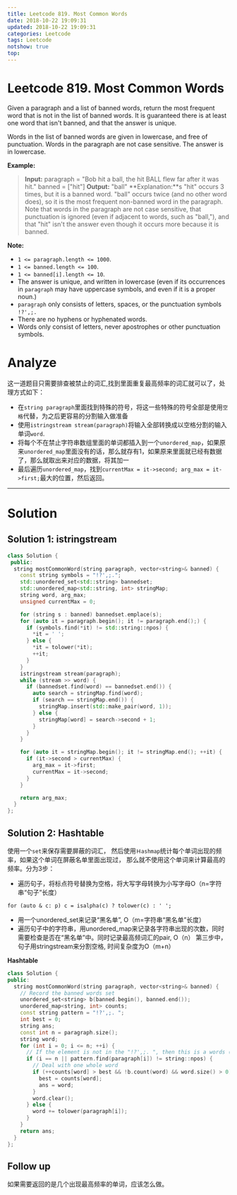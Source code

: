 ```yaml
---
title: Leetcode 819. Most Common Words
date: 2018-10-22 19:09:31
updated: 2018-10-22 19:09:31
categories: Leetcode
tags: Leetcode
notshow: true
top:
---
```


# Leetcode 819. Most Common Words

Given a paragraph and a list of banned words, return the most frequent word that is not in the list of banned words. It is guaranteed there is at least one word that isn't banned, and that the answer is unique.

Words in the list of banned words are given in lowercase, and free of punctuation. Words in the paragraph are not case sensitive. The answer is in lowercase.

**Example:**

> **Input:**
> paragraph = "Bob hit a ball, the hit BALL flew far after it was hit."
> banned = ["hit"]
> **Output:** "ball"
> **Explanation:**s
> "hit" occurs 3 times, but it is a banned word.
> "ball" occurs twice (and no other word does), so it is the most frequent non-banned word in the paragraph. 
Note that words in the paragraph are not case sensitive, that punctuation is ignored (even if adjacent to words, such as "ball,"), and that "hit" isn't the answer even though it occurs more because it is banned.

**Note:**

- `1 <= paragraph.length <= 1000`.
- `1 <= banned.length <= 100`.
- `1 <= banned[i].length <= 10`.
- The answer is unique, and written in lowercase (even if its occurrences in  `paragraph` may have uppercase symbols, and even if it is a proper noun.)
- `paragraph`  only consists of letters, spaces, or the punctuation symbols  `!?',;.`
- There are no hyphens or hyphenated words.
- Words only consist of letters, never apostrophes or other punctuation symbols.

<!--more-->

# Analyze

这一道题目只需要排查被禁止的词汇,找到里面重复最高频率的词汇就可以了，处理方式如下：

- 在`string paragraph`里面找到特殊的符号，将这一些特殊的符号全部是使用`空格`代替，为之后更容易的分割输入做准备
- 使用`istringstream stream(paragraph)`将输入全部转换成以空格分割的输入单词`word`.
- 将每个不在禁止字符串数组里面的单词都插入到一个`unordered_map`，如果原来`unordered_map`里面没有的话，那么就存有1，如果原来里面就已经有数据了，那么就取出来对应的数据，将其加一
- 最后遍历`unordered_map`，找到`currentMax = it->second; arg_max = it->first;`最大的位置，然后返回。

----------

# Solution

## Solution 1: istringstream

```cpp
class Solution {
 public:
  string mostCommonWord(string paragraph, vector<string>& banned) {
    const string symbols = "!?',;.";
    std::unordered_set<std::string> bannedset;
    std::unordered_map<std::string, int> stringMap;
    string word, arg_max;
    unsigned currentMax = 0;

    for (string s : banned) bannedset.emplace(s);
    for (auto it = paragraph.begin(); it != paragraph.end();) {
      if (symbols.find(*it) != std::string::npos) {
        *it = ' ';
      } else {
        *it = tolower(*it);
        ++it;
      }
    }
    istringstream stream(paragraph);
    while (stream >> word) {
      if (bannedset.find(word) == bannedset.end()) {
        auto search = stringMap.find(word);
        if (search == stringMap.end()) {
          stringMap.insert(std::make_pair(word, 1));
        } else {
          stringMap[word] = search->second + 1;
        }
      }
    }

    for (auto it = stringMap.begin(); it != stringMap.end(); ++it) {
      if (it->second > currentMax) {
        arg_max = it->first;
        currentMax = it->second;
      }
    }

    return arg_max;
  }
};
```

## Solution 2: Hashtable

使用一个`set`来保存需要屏蔽的词汇， 然后使用`Ｈashmap`统计每个单词出现的频率，如果这个单词在屏蔽名单里面出现过， 那么就不使用这个单词来计算最高的频率。分为3步：

* 遍历句子，将标点符号替换为空格，将大写字母转换为小写字母O（n=字符串“句子”长度）

`for (auto & c: p) c = isalpha(c) ? tolower(c) : ' ';`

* 用一个unordered_set来记录“黑名单”, O（m=字符串“黑名单”长度）
* 遍历句子中的字符串，用unordered_map来记录各字符串出现的次数，同时需要检查是否在“黑名单”中。同时记录最高频词汇的pair, O（n）
第三步中，句子用stringstream来分割空格, 时间复杂度为O（m+n）

**Hashtable**

```cpp
class Solution {
public:
  string mostCommonWord(string paragraph, vector<string>& banned) {
    // Record the banned words set
    unordered_set<string> b(banned.begin(), banned.end());
    unordered_map<string, int> counts;
    const string pattern = "!?',;. ";
    int best = 0;
    string ans;
    const int n = paragraph.size();
    string word;
    for (int i = 0; i <= n; ++i) {
      // If the element is not in the "!?',;. ", then this is a words (Deal with in the else branch).
      if (i == n || pattern.find(paragraph[i]) != string::npos) {
        // Deal with one whole word
        if (++counts[word] > best && !b.count(word) && word.size() > 0) {
          best = counts[word];
          ans = word;
        }
        word.clear();
      } else {
        word += tolower(paragraph[i]);
      }
    }
    return ans;
  }
};
```

## Follow up

如果需要返回的是几个出现最高频率的单词，应该怎么做。